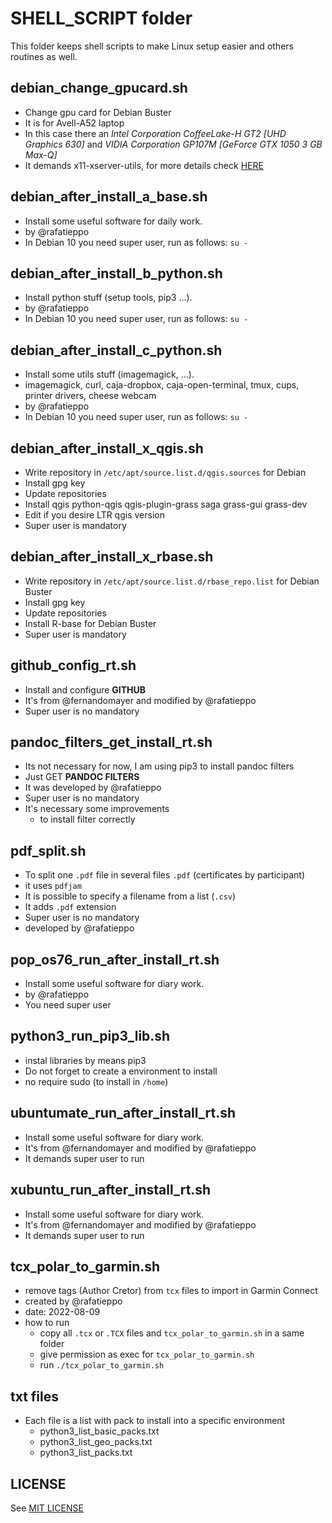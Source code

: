 # SHELL_SCRIPT folder

This folder keeps shell scripts to make Linux setup easier and others
routines as well.

## debian_change_gpucard.sh

- Change gpu card for Debian Buster
- It is for Avell-A52 laptop 
- In this case there an *Intel Corporation CoffeeLake-H GT2 [UHD Graphics 630]* and *VIDIA Corporation GP107M [GeForce GTX 1050 3 GB Max-Q]*
- It demands x11-xserver-utils, for more details check [HERE](https://rafatieppo.github.io/post/2020_05_25_debian_nvidia/)

## debian_after_install_a_base.sh

- Install some useful software for daily work.
- by @rafatieppo
- In Debian 10 you need super user, run as follows:
    `su -`

## debian_after_install_b_python.sh

- Install python stuff (setup tools, pip3 ...).
- by @rafatieppo
- In Debian 10 you need super user, run as follows:
    `su -`

## debian_after_install_c_python.sh

- Install some utils stuff (imagemagick, ...).
- imagemagick, curl, caja-dropbox, caja-open-terminal, tmux, cups, printer drivers, cheese webcam
- by @rafatieppo
- In Debian 10 you need super user, run as follows:
    `su -`

## debian_after_install_x_qgis.sh

- Write repository in `/etc/apt/source.list.d/qgis.sources` for Debian 
- Install gpg key
- Update repositories
- Install qgis python-qgis qgis-plugin-grass saga grass-gui grass-dev
- Edit if you desire LTR qgis version
- Super user is mandatory

## debian_after_install_x_rbase.sh

- Write repository in `/etc/apt/source.list.d/rbase_repo.list` for Debian Buster
- Install gpg key
- Update repositories
- Install R-base for Debian Buster
- Super user is mandatory

## github_config_rt.sh

- Install and configure **GITHUB**
- It's from @fernandomayer and modified by @rafatieppo
- Super user is no mandatory

## pandoc_filters_get_install_rt.sh

- Its not necessary for now, I am using pip3 to install pandoc filters
- Just GET **PANDOC FILTERS**
- It was developed by @rafatieppo
- Super user is no mandatory
- It's necessary some improvements
    - to install filter correctly

## pdf_split.sh

- To split one ```.pdf``` file in several files ```.pdf``` (certificates by participant)
- it uses ```pdfjam```
- It is possible to specify a filename from a list (```.csv```)
- It adds ```.pdf``` extension
- Super user is no mandatory
- developed by @rafatieppo

## pop_os76_run_after_install_rt.sh

- Install some useful software for diary work.
- by @rafatieppo
- You need super user

## python3_run_pip3_lib.sh

- instal libraries by means pip3
- Do not forget to create a environment to install
- no require sudo (to install in `/home`)

## ubuntumate_run_after_install_rt.sh

- Install some useful software for diary work.
- It's from @fernandomayer and modified by @rafatieppo
- It demands super user to run

## xubuntu_run_after_install_rt.sh

- Install some useful software for diary work.
- It's from @fernandomayer and modified by @rafatieppo
- It demands super user to run

## tcx_polar_to_garmin.sh

- remove tags (Author Cretor) from `tcx` files to import in Garmin Connect
- created by @rafatieppo
- date: 2022-08-09
- how to run
    - copy all `.tcx` or `.TCX` files and `tcx_polar_to_garmin.sh` in a same folder
    - give permission as exec for `tcx_polar_to_garmin.sh` 
    - run `./tcx_polar_to_garmin.sh` 

## txt files

- Each file is a list with pack to install into a specific environment
  - python3_list_basic_packs.txt
  - python3_list_geo_packs.txt
  - python3_list_packs.txt

## LICENSE

See [MIT LICENSE](https://github.com/rafatieppo/SHELL_SCRIPT/blob/master/LICENSE.md)



